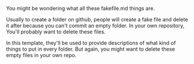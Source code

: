You might be wondering what all these fakefile.md things are. 

Usually to create a folder on github, people will create a fake file and delete it after because you can't commit an empty folder. In your own repository,
You'll probably want to delete these files. 

In this template, they'll be used to provide descriptions of what kind of things to put in every folder. But again, you might want to delete these empty files in your own repo.  
